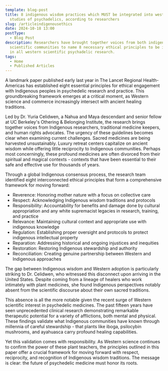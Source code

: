 ```yaml
---
template: blog-post
title: 8 indigenous wisdom practices which MUST be integrated into western
  studies of psychadelics, according to researchers
slug: /articleindigenousethics
date: 2024-10-18 13:00
postType:
  - Blog Post
description: Researchers have brought together voices from both indigenous and
  scientific communities to name 8 necessary ethical principles to be included
  in all western scientific psychadelic research.
tags:
  - Home
  - Published Articles
---
```

A landmark paper published early last year in The Lancet Regional Health-Americas has established eight essential principles for ethical engagement with Indigenous peoples in psychedelic research and practice. This groundbreaking framework emerges at a critical moment, as Western science and commerce increasingly intersect with ancient healing traditions.

Led by Dr. Yuria Celidwen, a Nahua and Maya descendant and senior fellow at UC Berkeley's Othering & Belonging Institute, the research brings together voices from Indigenous researchers, traditional medicine keepers, and human rights advocates. The urgency of these guidelines becomes clear when examining current challenges. Sacred medicines are being harvested unsustainably. Luxury retreat centers capitalize on ancient wisdom while offering little reciprocity to Indigenous communities. Perhaps most concerningly, these profound medicines are often divorced from their spiritual and magical contexts - contexts that have been essential to their safe and effective use for thousands of years.

Through a global Indigenous consensus process, the research team identified eight interconnected ethical principles that form a comprehensive framework for moving forward:

* Reverence: Honoring mother nature with a focus on collective care
* Respect: Acknowledging Indigenous wisdom traditions and protocols
* Responsibility: Accountability for benefits and damage done by cultural appropriation and any white supremacist legacies in research, training, and practice
* Relevance: Maintaining cultural context and appropriate use with indigenous knowledge
* Regulation: Establishing proper oversight and protocols to protect indigenous intellectual property
* Reparation: Addressing historical and ongoing injustices and inequities
* Restoration: Restoring Indigenous stewardship and authority
* Reconciliation: Creating genuine partnership between Western and Indigenous approaches

The gap between Indigenous wisdom and Western adoption is particularly striking to Dr. Celidwen, who witnessed this disconnect upon arriving in the United States. Despite coming from a lineage of healers who work intimately with plant medicines, she found Indigenous perspectives notably absent from the scientific discourse about their own sacred traditions.

This absence is all the more notable given the recent surge of Western scientific interest in psychedelic medicines. The past fifteen years have seen unprecedented clinical research demonstrating remarkable therapeutic potential for a variety of afflictions, both mental and physical. These findings validate what Indigenous communities have known through millennia of careful stewardship - that plants like iboga, psilocybin mushrooms, and ayahuasca carry profound healing capabilities.

Yet this validation comes with responsibility. As Western science continues to confirm the power of these plant teachers, the principles outlined in this paper offer a crucial framework for moving forward with respect, reciprocity, and recognition of Indigenous wisdom traditions. The message is clear: the future of psychedelic medicine must honor its roots.
